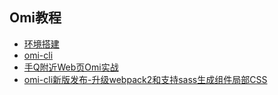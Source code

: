 ﻿## Omi教程

* [环境搭建](./env.md)
* [omi-cli](./omi-cli.md)
* [手Q附近Web页Omi实战](./nearby.md)
* [omi-cli新版发布-升级webpack2和支持sass生成组件局部CSS](./webpack2-sass-support.md)